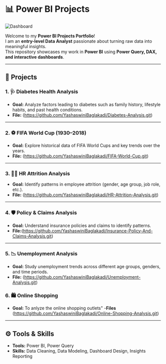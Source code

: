 # 📊 Power BI Projects
![Dashboard](https://github.com/YashaswiniBaglakadi/Power-BI-Project/blob/58eef6932d0e32fa545991aa3a6004df310cdabd/Images/data-analytics-dashboard.jpg)

Welcome to my **Power BI Projects Portfolio**!  
I am an **entry-level Data Analyst** passionate about turning raw data into meaningful insights.  
This repository showcases my work in **Power BI** using **Power Query, DAX, and interactive dashboards**.

---
## 🔹 Projects
### 1. 🩺 Diabetes Health Analysis
- **Goal:** Analyze factors leading to diabetes such as family history, lifestyle habits, and past health conditions.
- **File:** (https://github.com/YashaswiniBaglakadi/Diabetes-Analysis.git)
---
### 2. ⚽ FIFA World Cup (1930–2018)
- **Goal:** Explore historical data of FIFA World Cups and key trends over the years.
- **File:** (https://github.com/YashaswiniBaglakadi/FIFA-World-Cup.git)
---
### 3. 👩‍💼 HR Attrition Analysis
- **Goal:** Identify patterns in employee attrition (gender, age group, job role, etc.).
- **File:** (https://github.com/YashaswiniBaglakadi/HR-Attrition-Analysis.git)
---
### 4. 🛡️ Policy & Claims Analysis
- **Goal:** Understand insurance policies and claims to identify patterns.
- **File:**(https://github.com/YashaswiniBaglakadi/Insurance-Policy-And-Claims-Analysis.git) 
---
### 5. 📉 Unemployment Analysis
- **Goal:** Study unemployment trends across different age groups, genders, and time periods.
- **File:** (https://github.com/YashaswiniBaglakadi/Unemployment-Analysis.git)
### 6. 🛍️ Online Shopping
- **Goal:** To anlyze the online shopping outlets"
-**Files** (https://github.com/YashaswiniBaglakadi/Online-Shopping-Analysis.git)
---
## ⚙️ Tools & Skills
- **Tools:** Power BI, Power Query  
- **Skills:** Data Cleaning, Data Modeling, Dashboard Design, Insights Reporting  


